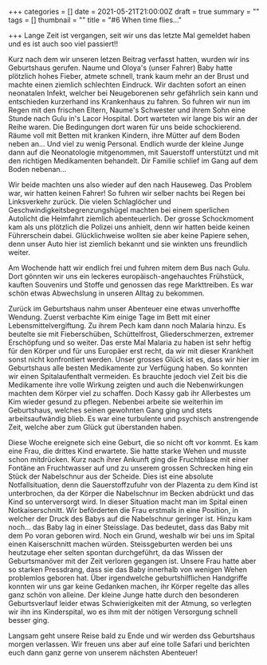 +++
categories = []
date = 2021-05-21T21:00:00Z
draft = true
summary = ""
tags = []
thumbnail = ""
title = "#6 When time flies..."

+++
Lange Zeit ist vergangen, seit wir uns das letzte Mal gemeldet haben und es ist auch soo viel passiert!!

 Kurz nach dem wir unseren letzen Beitrag verfasst hatten, wurden wir ins Geburtshaus gerufen. Naume und Oloya's (unser Fahrer) Baby hatte plötzlich hohes Fieber, atmete schnell, trank kaum mehr an der Brust und machte einen ziemlich schlechten Eindruck. Wir dachten sofort an einen neonatalen Infekt, welcher bei Neugeborenen sehr gefährlich sein kann und entschieden kurzerhand ins Krankenhaus zu fahren. So fuhren wir nun im Regen mit den frischen Eltern, Naume's Schwester und ihrem Sohn eine Stunde nach Gulu in's Lacor Hospital. Dort warteten wir lange bis wir an der Reihe waren. Die Bedingungen dort waren für uns beide schockierend. Räume voll mit Betten mit kranken Kindern, ihre Mütter auf dem Boden neben an... Und viel zu wenig Personal. Endlich wurde der kleine Junge dann auf die Neonatologie mitgenommen, mit Sauerstoff unterstützt und mit den richtigen Medikamenten behandelt. Dir Familie schlief im Gang auf dem Boden nebenan... 

Wir beide machten uns also wieder auf den nach Hauseweg. Das Problem war, wir hatten keinen Fahrer! So fuhren wir selber nachts bei Regen bei Linksverkehr zurück. Die vielen Schlaglöcher und Geschwindigkeitsbegrenzungshügel machten bei einem sperlichen Autolicht die Heimfahrt ziemlich abenteuerlich. Der grosse Schockmoment kam als uns plötzlich die Polizei uns anhielt, denn wir hatten beide keinen Führerschein dabei. Glücklichweise wollten sie aber keine Papiere sehen, denn unser Auto hier ist ziemlich bekannt und sie winkten uns freundlich weiter.

Am Wochende hatt wir endlich frei und fuhren mitem dem Bus nach Gulu. Dort gönnten wir uns ein leckeres europäisch-angehauchtes Frühstück, kauften Souvenirs und Stoffe und genossen das rege Markttreiben. Es war schön etwas Abwechslung in unseren Alltag zu bekommen. 

Zurück im Geburtshaus nahm unser Abenteuer eine etwas unverhoffte Wendung. Zuerst verbachte Kim einige Tage im Bett mit einer Lebensmittelvergiftung. Zu ihrem Pech kam dann noch Malaria hinzu. Es beutelte sie mit Fieberschüben, Schüttelfrost, Gliederschmerzen, extremer Erschöpfung und so weiter. Das erste Mal Malaria zu haben ist sehr heftig für den Körper und für uns Europäer erst recht, da wir mit dieser Krankheit sonst nicht konfrontiert werden. Unser grosses Glück ist es, dass wir hier im Geburtshaus alle besten Medikamente zur Verfügung haben. So konnten wir einen Spitalaufenthalt vermeiden. Es brauchte jedoch viel Zeit bis die Medikamente ihre volle Wirkung zeigten und auch die Nebenwirkungen machten dem Körper viel zu schaffen. Doch Kassy gab ihr Allerbestes um Kim wieder gesund zu pflegen. Nebenbei arbeite sie weiterhin im Geburtshaus, welches seinen gewohnten Gang ging und stets arbeitsaufwändig blieb. Es war eine turbulente und psychisch anstrengende Zeit, welche aber zum Glück gut überstanden haben. 

Diese Woche ereignete sich eine Geburt, die so nicht oft vor kommt. Es kam eine Frau, die drittes Kind erwartete. Sie hatte starke Wehen und musste schon mitdrücken. Kurz nach ihrer Ankunft ging die Fruchtblase mit einer Fontäne an Fruchtwasser auf und zu unserem grossen Schrecken hing ein Stück der Nabelschnur aus der Scheide. Dies ist eine absolute Notfallsituation, denn die Sauerstoffzufuhr von der Plazenta zu dem Kind ist unterbrochen, da der Körper die Nabelschnur im Becken abdrückt und das Kind so unterversorgt wird. In dieser Situation macht man im Spital einen Notkaiserschnitt. Wir beförderten die Frau erstmals in eine Position, in welcher der Druck des Babys auf die Nabelschnur geringer ist. Hinzu kam noch... das Baby lag in einer Steisslage. Das bedeutet, dass das Baby mit dem Po voran geboren wird. Noch ein Grund, weshalb wir bei uns im Spital einen Kaiserschnitt machen würden. Steissgeburten werden bei uns heutzutage eher selten spontan durchgeführt, da das Wissen der Geburtsmanöver mit der Zeit verloren gegangen ist. Unsere Frau hatte aber so starken Pressdrang, dass sie das Baby innerhalb von wenigen Wehen problemlos geboren hat. Über irgendwelche geburtshilflichen Handgriffe konnten wir uns gar keine Gedanken machen, ihr Körper regelte das alles ganz schön von alleine. Der kleine Junge hatte durch den besonderen Geburtsverlauf leider etwas Schwierigkeiten mit der Atmung, so verlegten wir ihn ins Kinderspital, wo es ihm mit der nötigen Versorgung schnell besser ging. 

Langsam geht unsere Reise bald zu Ende und wir werden dss Geburtshaus morgen verlassen. Wir freuen uns aber auf eine tolle Safari und berichten euch dann ganz gerne von unserem nächsten Abenteuer!